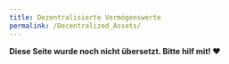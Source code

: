 ```yaml
---
title: Dezentralisierte Vermögenswerte
permalink: /Decentralized_Assets/
---
```


**Diese Seite wurde noch nicht übersetzt. Bitte hilf mit! ❤**
